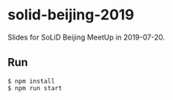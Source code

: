 # solid-beijing-2019

Slides for SoLiD Beijing MeetUp in 2019-07-20.

## Run

```shell
$ npm install
$ npm run start
```